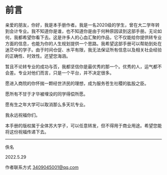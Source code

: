 # 前言

亲爱的朋友，你好，我是本手册作者。我是一名2020级的学生，曾在大二学年转到会计专业。我不知道你是谁，也不知道你是由于何种原因读到这部手册。无论如何，我都希望你看下去。这是许多人的心血汇聚的作品，它不仅能给你提供转专业方面的信息，也能为你的人生规划提供一个思路。我希望这部手册可以帮助到处在迷茫中的学子。由于时间仓促、水平有限，我无法保证所有信息以及相关社会经验的正确性、时效性。还望您海涵。

暂且不论转专业的成功与否，我都坚信你是最优秀的那一个。优秀的人，运气都不会差。专业对他们而言，只是一个平台，并不决定很多。

愿进入商院的你怀揣一颗经世济民的理想，成为服务苍生社稷的肱股之臣。

愿所有不甘于才华被埋没的同学得偿所愿。

愿有生之年大学可以取消那么多天坑专业。

我永远祝福你们。

本手册的版权属于全体苏大学子，可以任意转发，但不得用于商业用途。希望您能将这份祝福传递下去。

---

佚名

2022.5.29

作者联系方式 [3409045001@qq.com](mailto:3409045001@qq.com)